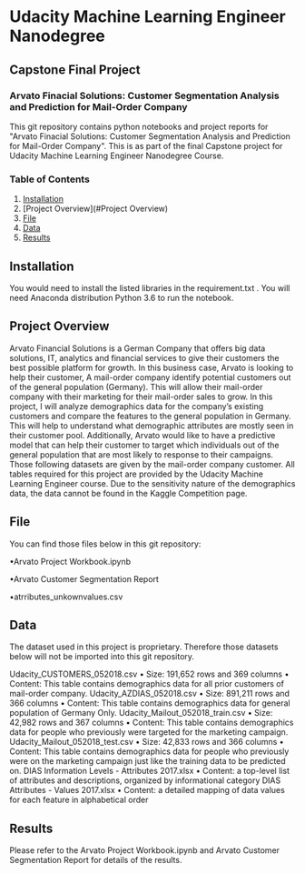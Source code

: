 # Udacity Machine Learning Engineer Nanodegree

## Capstone Final Project
### Arvato Finacial Solutions: Customer Segmentation Analysis and Prediction for Mail-Order Company

This git repository contains python notebooks and project reports for "Arvato Finacial Solutions: Customer Segmentation Analysis and Prediction for Mail-Order Company". 
This is as part of the final Capstone project for Udacity Machine Learning Engineer Nanodegree Course.



### Table of Contents

1. [Installation](#installation)
2. [Project Overview](#Project Overview)
3. [File](#File)
4. [Data](#Data)
5. [Results](#results)



## Installation <a name="installation"></a>
You would need to install the listed libraries in the requirement.txt . You will need Anaconda distribution Python 3.6 to run the notebook.


## Project Overview <a name="Project Overview"></a>

Arvato Financial Solutions is a German Company that offers big data solutions, IT, analytics and financial services to give their customers the best possible platform for growth. In this business case, Arvato is looking to help their customer, A mail-order company identify potential customers out of the general population (Germany). This will allow their mail-order company with their marketing for their mail-order sales to grow.
In this project, I will analyze demographics data for the company’s existing customers and compare the features to the general population in Germany. This will help to understand what demographic attributes are mostly seen in their customer pool.
Additionally, Arvato would like to have a predictive model that can help their customer to target which individuals out of the general population that are most likely to response to their campaigns. 
Those following datasets are given by the mail-order company customer. All tables required for this project are provided by the Udacity Machine Learning Engineer course. Due to the sensitivity nature of the demographics data, the data cannot be found in the Kaggle Competition page. 


## File <a name="File"></a>
You can find those files below in this git repository:

•Arvato Project Workbook.ipynb

•Arvato Customer Segmentation Report 

•atrributes_unkownvalues.csv

## Data <a name="Data"></a>
The dataset used in this project is proprietary. Therefore those datasets below will not be imported into this git repository.

Udacity_CUSTOMERS_052018.csv
•	Size: 191,652 rows and 369 columns
•	Content: This table contains demographics data for all prior customers of mail-order company.
Udacity_AZDIAS_052018.csv
•	Size: 891,211 rows and 366 columns
•	Content: This table contains demographics data for general population of Germany Only.
Udacity_Mailout_052018_train.csv
•	Size: 42,982 rows and 367 columns
•	Content: This table contains demographics data for people who previously were targeted for the marketing campaign. 
Udacity_Mailout_052018_test.csv
•	Size: 42,833 rows and 366 columns
•	Content: This table contains demographics data for people who previously were on the marketing campaign just like the training data to be predicted on. 
DIAS Information Levels - Attributes 2017.xlsx
•	Content: a top-level list of attributes and descriptions, organized by informational category
DIAS Attributes - Values 2017.xlsx
•	Content:  a detailed mapping of data values for each feature in alphabetical order


## Results
Please refer to the Arvato Project Workbook.ipynb and Arvato Customer Segmentation Report for details of the results.
